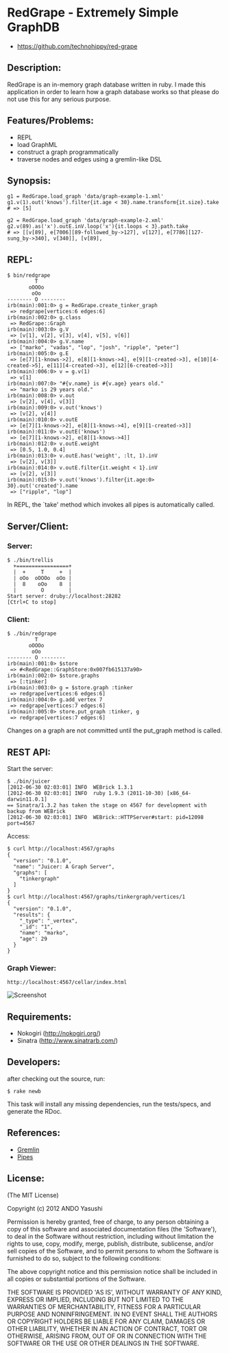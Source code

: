 # RedGrape - Extremely Simple GraphDB

* https://github.com/technohippy/red-grape

## Description:

RedGrape is an in-memory graph database written in ruby. I made this application in order to learn how a graph database works so that please do not use this for any serious purpose.

## Features/Problems:

* REPL
* load GraphML
* construct a graph programmatically
* traverse nodes and edges using a gremlin-like DSL

## Synopsis:

    g1 = RedGrape.load_graph 'data/graph-example-1.xml'
    g1.v(1).out('knows').filter{it.age < 30}.name.transform{it.size}.take
    # => [5]

    g2 = RedGrape.load_graph 'data/graph-example-2.xml'
    g2.v(89).as('x').outE.inV.loop('x'){it.loops < 3}.path.take
    # => [[v[89], e[7006][89-followed_by->127], v[127], e[7786][127-sung_by->340], v[340]], [v[89], 

## REPL:

    $ bin/redgrape
             T
           oOOOo
            oOo
    -------- O --------
    irb(main):001:0> g = RedGrape.create_tinker_graph
     => redgrape[vertices:6 edges:6] 
    irb(main):002:0> g.class
     => RedGrape::Graph 
    irb(main):003:0> g.V
     => [v[1], v[2], v[3], v[4], v[5], v[6]] 
    irb(main):004:0> g.V.name
     => ["marko", "vadas", "lop", "josh", "ripple", "peter"] 
    irb(main):005:0> g.E
     => [e[7][1-knows->2], e[8][1-knows->4], e[9][1-created->3], e[10][4-created->5], e[11][4-created->3], e[12][6-created->3]] 
    irb(main):006:0> v = g.v(1)
     => v[1] 
    irb(main):007:0> "#{v.name} is #{v.age} years old."
     => "marko is 29 years old." 
    irb(main):008:0> v.out
     => [v[2], v[4], v[3]] 
    irb(main):009:0> v.out('knows')
     => [v[2], v[4]] 
    irb(main):010:0> v.outE
     => [e[7][1-knows->2], e[8][1-knows->4], e[9][1-created->3]] 
    irb(main):011:0> v.outE('knows')
     => [e[7][1-knows->2], e[8][1-knows->4]] 
    irb(main):012:0> v.outE.weight
     => [0.5, 1.0, 0.4] 
    irb(main):013:0> v.outE.has('weight', :lt, 1).inV
     => [v[2], v[3]] 
    irb(main):014:0> v.outE.filter{it.weight < 1}.inV
     => [v[2], v[3]] 
    irb(main):015:0> v.out('knows').filter{it.age:0> 30}.out('created').name
     => ["ripple", "lop"] 

In REPL, the `take' method which invokes all pipes is automatically called.

## Server/Client:

### Server:

    $ ./bin/trellis
      +=================+
      |  +     T     +  |
      | oOo  oOOOo  oOo |
      |  8    oOo    8  |
      |        O        |       
    Start server: druby://localhost:28282
    [Ctrl+C to stop]

### Client:

    $ ./bin/redgrape 
             T
           oOOOo
            oOo
    -------- O --------
    irb(main):001:0> $store
     => #<RedGrape::GraphStore:0x007fb615137a90> 
    irb(main):002:0> $store.graphs
     => [:tinker] 
    irb(main):003:0> g = $store.graph :tinker
     => redgrape[vertices:6 edges:6] 
    irb(main):004:0> g.add_vertex 7
     => redgrape[vertices:7 edges:6] 
    irb(main):005:0> store.put_graph :tinker, g
     => redgrape[vertices:7 edges:6] 

Changes on a graph are not committed until the put_graph method is called.

## REST API:

Start the server: 

    $ ./bin/juicer 
    [2012-06-30 02:03:01] INFO  WEBrick 1.3.1
    [2012-06-30 02:03:01] INFO  ruby 1.9.3 (2011-10-30) [x86_64-darwin11.0.1]
    == Sinatra/1.3.2 has taken the stage on 4567 for development with backup from WEBrick
    [2012-06-30 02:03:01] INFO  WEBrick::HTTPServer#start: pid=12098 port=4567

Access:

    $ curl http://localhost:4567/graphs
    {
      "version": "0.1.0",
      "name": "Juicer: A Graph Server",
      "graphs": [
        "tinkergraph"
      ]
    }
    $ curl http://localhost:4567/graphs/tinkergraph/vertices/1
    {
      "version": "0.1.0",
      "results": {
        "_type": "_vertex",
        "_id": "1",
        "name": "marko",
        "age": 29
      }
    }

### Graph Viewer:

    http://localhost:4567/cellar/index.html

![Screenshot](https://raw.github.com/technohippy/red-grape/master/public/image/cellar.png)

## Requirements:

* Nokogiri (http://nokogiri.org/)
* Sinatra (http://www.sinatrarb.com/)

## Developers:

after checking out the source, run:

    $ rake newb

This task will install any missing dependencies, run the tests/specs,
and generate the RDoc.

## References:

* [Gremlin](https://github.com/tinkerpop/gremlin/wiki)
* [Pipes](https://github.com/tinkerpop/pipes/wiki/)

## License:

(The MIT License)

Copyright (c) 2012 ANDO Yasushi

Permission is hereby granted, free of charge, to any person obtaining
a copy of this software and associated documentation files (the
'Software'), to deal in the Software without restriction, including
without limitation the rights to use, copy, modify, merge, publish,
distribute, sublicense, and/or sell copies of the Software, and to
permit persons to whom the Software is furnished to do so, subject to
the following conditions:

The above copyright notice and this permission notice shall be
included in all copies or substantial portions of the Software.

THE SOFTWARE IS PROVIDED 'AS IS', WITHOUT WARRANTY OF ANY KIND,
EXPRESS OR IMPLIED, INCLUDING BUT NOT LIMITED TO THE WARRANTIES OF
MERCHANTABILITY, FITNESS FOR A PARTICULAR PURPOSE AND NONINFRINGEMENT.
IN NO EVENT SHALL THE AUTHORS OR COPYRIGHT HOLDERS BE LIABLE FOR ANY
CLAIM, DAMAGES OR OTHER LIABILITY, WHETHER IN AN ACTION OF CONTRACT,
TORT OR OTHERWISE, ARISING FROM, OUT OF OR IN CONNECTION WITH THE
SOFTWARE OR THE USE OR OTHER DEALINGS IN THE SOFTWARE.
